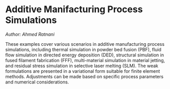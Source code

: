 # Additive Manifacturing Process Simulations
*Author: Ahmed Ratnani*

These examples cover various scenarios in additive manufacturing process simulations, including thermal simulation in powder bed fusion (PBF), fluid flow simulation in directed energy deposition (DED), structural simulation in fused filament fabrication (FFF), multi-material simulation in material jetting, and residual stress simulation in selective laser melting (SLM). The weak formulations are presented in a variational form suitable for finite element methods. Adjustments can be made based on specific process parameters and numerical considerations.
